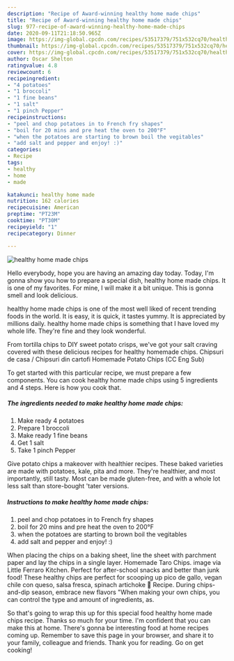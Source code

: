 ```yaml
---
description: "Recipe of Award-winning healthy home made chips"
title: "Recipe of Award-winning healthy home made chips"
slug: 977-recipe-of-award-winning-healthy-home-made-chips
date: 2020-09-11T21:18:50.965Z
image: https://img-global.cpcdn.com/recipes/53517379/751x532cq70/healthy-home-made-chips-recipe-main-photo.jpg
thumbnail: https://img-global.cpcdn.com/recipes/53517379/751x532cq70/healthy-home-made-chips-recipe-main-photo.jpg
cover: https://img-global.cpcdn.com/recipes/53517379/751x532cq70/healthy-home-made-chips-recipe-main-photo.jpg
author: Oscar Shelton
ratingvalue: 4.8
reviewcount: 6
recipeingredient:
- "4 potatoes"
- "1 broccoli"
- "1 fine beans"
- "1 salt"
- "1 pinch Pepper"
recipeinstructions:
- "peel and chop potatoes in to French fry shapes"
- "boil for 20 mins and pre heat the oven to 200°F"
- "when the potatoes are starting to brown boil the vegitables"
- "add salt and pepper and enjoy! :)"
categories:
- Recipe
tags:
- healthy
- home
- made

katakunci: healthy home made 
nutrition: 162 calories
recipecuisine: American
preptime: "PT23M"
cooktime: "PT30M"
recipeyield: "1"
recipecategory: Dinner

---
```



![healthy home made chips](https://img-global.cpcdn.com/recipes/53517379/751x532cq70/healthy-home-made-chips-recipe-main-photo.jpg)

Hello everybody, hope you are having an amazing day today. Today, I'm gonna show you how to prepare a special dish, healthy home made chips. It is one of my favorites. For mine, I will make it a bit unique. This is gonna smell and look delicious.

healthy home made chips is one of the most well liked of recent trending foods in the world. It is easy, it is quick, it tastes yummy. It is appreciated by millions daily. healthy home made chips is something that I have loved my whole life. They're fine and they look wonderful.

From tortilla chips to DIY sweet potato crisps, we&#39;ve got your salt craving covered with these delicious recipes for healthy homemade chips. Chipsuri de casa / Chipsuri din cartofi Homemade Potato Chips (CC Eng Sub)


To get started with this particular recipe, we must prepare a few components. You can cook healthy home made chips using 5 ingredients and 4 steps. Here is how you cook that.

<!--inarticleads1-->

##### The ingredients needed to make healthy home made chips:

1. Make ready 4 potatoes
1. Prepare 1 broccoli
1. Make ready 1 fine beans
1. Get 1 salt
1. Take 1 pinch Pepper


Give potato chips a makeover with healthier recipes. These baked varieties are made with potatoes, kale, pita and more. They&#39;re healthier, and most importantly, still tasty. Most can be made gluten-free, and with a whole lot less salt than store-bought &#39;tater versions. 

<!--inarticleads2-->

##### Instructions to make healthy home made chips:

1. peel and chop potatoes in to French fry shapes
1. boil for 20 mins and pre heat the oven to 200°F
1. when the potatoes are starting to brown boil the vegitables
1. add salt and pepper and enjoy! :)


When placing the chips on a baking sheet, line the sheet with parchment paper and lay the chips in a single layer. Homemade Taro Chips. image via Little Ferraro Kitchen. Perfect for after-school snacks and better than junk food! These healthy chips are perfect for scooping up pico de gallo, vegan chile con queso, salsa fresca, spinach artichoke 📖 Recipe. During chips-and-dip season, embrace new flavors &#34;When making your own chips, you can control the type and amount of ingredients, as. 

So that's going to wrap this up for this special food healthy home made chips recipe. Thanks so much for your time. I'm confident that you can make this at home. There's gonna be interesting food at home recipes coming up. Remember to save this page in your browser, and share it to your family, colleague and friends. Thank you for reading. Go on get cooking!
